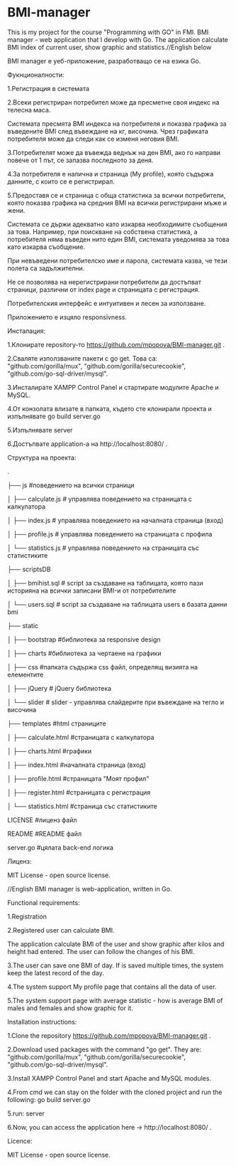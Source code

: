 # BMI-manager
This is my project for the course "Programming with GO" in FMI. BMI manager - web application that I develop with Go. The application calculate BMI index of current user, show graphic and statistics.//English below


BMI manager е уеб-приложение, разработващо се на езика Gо.

Фукнционалности:

1.Регистрация в системата

2.Всеки регистриран потребител може да пресметне своя индекс на телесна маса. 

Системата пресмята BMI индекса на потребителя и показва графика за въведените BMI след въвеждане на кг, височина. Чрез графиката потребителя може да следи как се изменя неговия BMI. 

3.Потребителят може да въвежда веднъж на ден BMI, ако го направи повече от 1 път, се запазва последното за деня.

4.За потребителя е налична и страница (My profile), която съдържа данните, с които се е регистрирал.

5.Предоставя се и страница с обща статистика за всички потребители, която показва графика на средния BMI на всички регистрирани мъже и жени.

Системата се държи адекватно като изкарва необходимите съобщения за това. Например, при поискване на собствена статистика, а потребителя няма въведен нито един BMI, системата уведомява за  това като изкарва съобщение.

При невъведени потребителско име и парола, системата казва, че тези полета са задължителни.

Не се позволява на нерегистрирани потребители да достъпват страници, различни от index page и страницата с регистрация.

Потребителския интерфейс е интуитивен и лесен за използване.

Приложението е изцяло responsivness.

Инсталация:

1.Клонирате repository-то https://github.com/mpopova/BMI-manager.git .

2.Сваляте използваните пакети с go get. Това са: "github.com/gorilla/mux", "github.com/gorilla/securecookie", "github.com/go-sql-driver/mysql".

3.Инсталирате XAMPP Control Panel и стартирате модулите Apache и MySQL.

4.От конзолата влизате в папката, където сте клонирали проекта и изпълнявате go build server.go

5.Изпълнявате server

6.Достъпвате application-а на http://localhost:8080/ .

Структура на проекта:

.

├── js                      #поведението на всички страници

│   ├── calculate.js        # управлява поведението на страницата с калкулатора

│   ├── index.js            # управлява поведението на началната страница (вход)

│   ├── profile.js          # управлява поведението на страницата с профила

│   └── statistics.js       # управлява поведението на страницата със статистиките

├── scriptsDB

│   ├── bmihist.sql         # script за създаване на таблицата, която пази историяна на всички записани BMI-и от потребителите


│   └── users.sql           # script за създаване на таблицата users в базата данни bmi

├── static

│   ├── bootstrap           #библиотека за responsive design

│   ├── charts              #библиотека за чертаене на графики

│   ├── css                 #папката съдържа css файл, определящ визията на елементите

│   ├── jQuery              # jQuery библиотека

│   └── slider              # slider - управлява слайдерите при въвеждане на тегло и височина

├── templates               #html страниците

│   ├── calculate.html      #страницата с калкулатора

│   ├── charts.html         #графики

│   ├── index.html          #началната страница (вход)

│   ├── profile.html        #страницата "Моят профил"

│   ├── register.html       #страницата с регистрация

│   └── statistics.html     #страница със статистиките

LICENSE                     #лиценз файл

README                      #README файл 

server.go                   #цялата back-end логика


Лиценз:

MIT License - open source license.

//English
BMI manager is web-application, written in Go.

Functional requirements:

1.Registration

2.Registered user can calculate BMI.

The application calculate BMI of the user and show graphic after kilos and height had entered. The user can follow the changes of his BMI.

3.The user can save one BMI of day. If is saved multiple times, the system keep the latest record of the day.

4.The system support My profile page that contains all the data of user.

5.The system support page with average statistic - how is average BMI of males and females and show graphic for it.


Installation instructions:

1.Clone the repository https://github.com/mpopova/BMI-manager.git .

2.Download used packages with the command "go get". Тhey are: "github.com/gorilla/mux", "github.com/gorilla/securecookie", "github.com/go-sql-driver/mysql".

3.Install XAMPP Control Panel and start Apache and MySQL modules.

4.From cmd we can stay on the folder with the cloned project and run the following:
go build server.go

5.run:
server

6.Now, you can access the application here ->  http://localhost:8080/ .


Licence:

MIT License - open source license.

